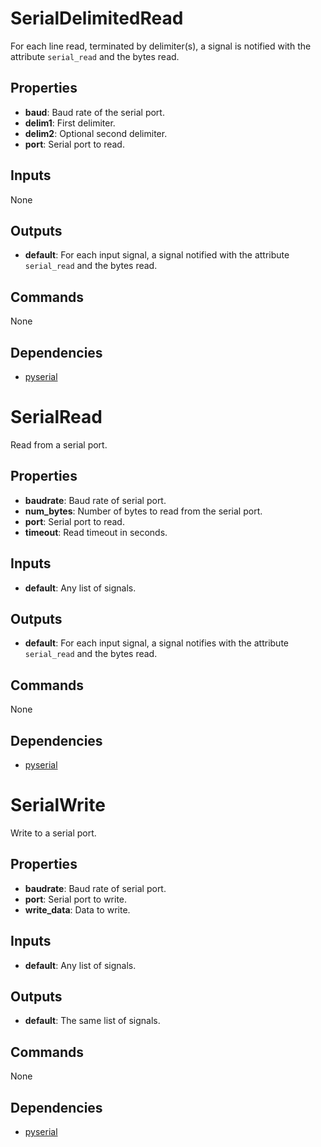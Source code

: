 SerialDelimitedRead
===================
For each line read, terminated by delimiter(s), a signal is notified with the attribute `serial_read` and the bytes read.

Properties
----------
- **baud**: Baud rate of the serial port.
- **delim1**: First delimiter.
- **delim2**: Optional second delimiter.
- **port**: Serial port to read.

Inputs
------
None

Outputs
-------
- **default**: For each input signal, a signal notified with the attribute `serial_read` and the bytes read.

Commands
--------
None

Dependencies
------------
-   [pyserial](https://pypi.python.org/pypi/pyserial)

SerialRead
==========
Read from a serial port.

Properties
----------
- **baudrate**: Baud rate of serial port.
- **num_bytes**: Number of bytes to read from the serial port.
- **port**: Serial port to read.
- **timeout**: Read timeout in seconds.

Inputs
------
- **default**: Any list of signals.

Outputs
-------
- **default**: For each input signal, a signal notifies with the attribute `serial_read` and the bytes read.

Commands
--------
None

Dependencies
------------
-   [pyserial](https://pypi.python.org/pypi/pyserial)

SerialWrite
===========
Write to a serial port.

Properties
----------
- **baudrate**: Baud rate of serial port.
- **port**: Serial port to write.
- **write_data**: Data to write.

Inputs
------
- **default**: Any list of signals.

Outputs
-------
- **default**: The same list of signals.

Commands
--------
None

Dependencies
------------
-   [pyserial](https://pypi.python.org/pypi/pyserial)


